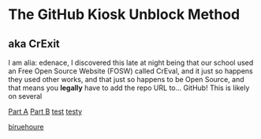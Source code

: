 # The GitHub Kiosk Unblock Method
## aka CrExit

I am alia: edenace, I discovered this late at night being that our school used an Free Open Source Website (FOSW) called CrEval, and it just so happens they used other works, and that just so happens to be Open Source, and that means you **legally** have to add the repo URL to... GitHub!
This is likely on several

[Part A](A.md)
[Part B](B.md)
[test](https://kahoot.rocks)
[testy](https://kahoot.club)

[biruehoure](http://heb.schoolobjects.com)
